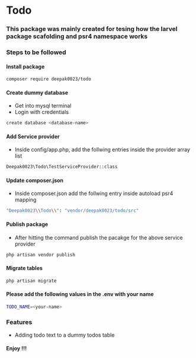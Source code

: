 # Todo

### This package was mainly created for tesing how the larvel package scafolding and psr4 namespace works

### Steps to be followed

#### Install package

```bash
composer require deepak0023/todo
```

#### Create dummy database

- Get into mysql terminal
- Login with credentials

```bash
create database <database-name>
```

#### Add Service provider

- Inside config/app.php, add the follwing entries inside the provider array list

```bash
Deepak0023\Todo\TestServiceProvider::class
```

#### Update composer.json 

- Inside composer.json add the follwing entry inside autoload psr4 mapping

```bash
"Deepak0023\\Todo\\": "vendor/deepak0023/todo/src"
```

#### Publish package

- After hitting the command publish the pacakge for the above service provider

```bash
php artisan vendor publish
```

#### Migrate tables

```bash
php artisan migrate
```

#### Please add the following values in the .env with your name

```bash
TODO_NAME=<your-name>
```

### Features 

- Adding todo text to a dummy todos table

#### Enjoy !!!
